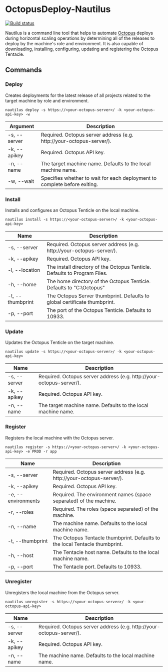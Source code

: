 # OctopusDeploy-Nautilus

[![Build status](https://ci.appveyor.com/api/projects/status/77fdul0exe7gjpg1?svg=true)](https://ci.appveyor.com/project/JohnCruikshank/octopusdeploy-nautilus-jl4x8)

Nautilus is a command line tool that helps to automate [Octopus](https://octopus.com/) deploys during horizontal scaling operations by determining all of the releases to deploy by the machine's role and environment.  It is also capable of downloading, installing, configuring, updating and registering the Octopus Tentacle.

## Commands

### Deploy
Creates deployments for the latest release of all projects related to the target machine by role and environment.

```
nautilus deploy -s https://<your-octopus-server>/ -k <your-octopus-api-key> -w
```

|Argument|Description|
|---|---|
|-s, --server|Required. Octopus server address (e.g. http://your-octopus-server/).|
|-k, --apikey|Required. Octopus API key.|
|-n, --name|The target machine name. Defaults to the local machine name.|
|-w, --wait|Specifies whether to wait for each deployment to complete before exiting.|

### Install
Installs and configures an Octopus Tenticle on the local machine.

```
nautilus install -s https://<your-octopus-server>/ -k <your-octopus-api-key>
```

|Name|Description|
|---|---|
|-s, --server|Required. Octopus server address (e.g. http://your-octopus-server/).|
|-k, --apikey|Required. Octopus API key.|
|-l, --location|The install directory of the Octopus Tenticle. Defaults to Program Files.|
|-h, --home|The home directory of the Octopus Tenticle. Defaults to "C:\Octopus"|
| -t, --thumbprint|The Octopus Server thumbprint. Defaults to global certificate thumbprint.|
|-p, --port|The port of the Octopus Tenticle. Defaults to 10933.|

### Update
Updates the Octopus Tenticle on the target machine.

```
nautilus update -s https://<your-octopus-server>/ -k <your-octopus-api-key>
```

|Name|Description|
|---|---|
|-s, --server|Required. Octopus server address (e.g. http://your-octopus-server/).|
|-k, --apikey|Required. Octopus API key.|
|-n, --name|The target machine name. Defaults to the local machine name.|

### Register
Registers the local machine with the Octopus server.

```
nautilus register -s https://<your-octopus-server>/ -k <your-octopus-api-key> -e PROD -r app
```

|Name|Description|
|---|---|
|-s, --server|Required. Octopus server address (e.g. http://your-octopus-server/).|
|-k, --apikey|Required. Octopus API key.|
|-e, --environments|Required. The environment names (space separated) of the machine.|
|-r, --roles|Required. The roles  (space separated) of the machine.|
|-n, --name|The machine name. Defaults to the local machine name.|
|-t, --thumbprint|The Octopus Tentacle thumbprint. Defaults to the local Tentacle thumbprint.|
|-h, --host|The Tentacle host name. Defaults to the local machine name.|
|-p, --port|The Tentacle port. Defaults to 10933.|

### Unregister
Unregisters the local machine from the Octopus server.

```
nautilus unregister -s https://<your-octopus-server>/ -k <your-octopus-api-key>
```

|Name|Description|
|---|---|
|-s, --server|Required. Octopus server address (e.g. http://your-octopus-server/).|
|-k, --apikey|Required. Octopus API key.|
|-n, --name|The machine name. Defaults to the local machine name.|
